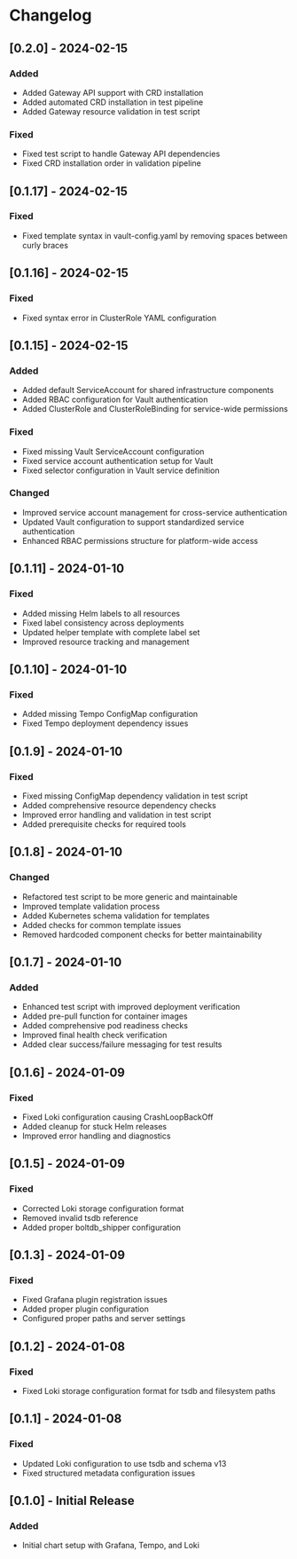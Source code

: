 # Changelog

## [0.2.0] - 2024-02-15

### Added

- Added Gateway API support with CRD installation
- Added automated CRD installation in test pipeline
- Added Gateway resource validation in test script

### Fixed

- Fixed test script to handle Gateway API dependencies
- Fixed CRD installation order in validation pipeline

## [0.1.17] - 2024-02-15

### Fixed

- Fixed template syntax in vault-config.yaml by removing spaces between curly braces

## [0.1.16] - 2024-02-15

### Fixed

- Fixed syntax error in ClusterRole YAML configuration

## [0.1.15] - 2024-02-15

### Added

- Added default ServiceAccount for shared infrastructure components
- Added RBAC configuration for Vault authentication
- Added ClusterRole and ClusterRoleBinding for service-wide permissions

### Fixed

- Fixed missing Vault ServiceAccount configuration
- Fixed service account authentication setup for Vault
- Fixed selector configuration in Vault service definition

### Changed

- Improved service account management for cross-service authentication
- Updated Vault configuration to support standardized service authentication
- Enhanced RBAC permissions structure for platform-wide access

## [0.1.11] - 2024-01-10

### Fixed

- Added missing Helm labels to all resources
- Fixed label consistency across deployments
- Updated helper template with complete label set
- Improved resource tracking and management

## [0.1.10] - 2024-01-10

### Fixed

- Added missing Tempo ConfigMap configuration
- Fixed Tempo deployment dependency issues

## [0.1.9] - 2024-01-10

### Fixed

- Fixed missing ConfigMap dependency validation in test script
- Added comprehensive resource dependency checks
- Improved error handling and validation in test script
- Added prerequisite checks for required tools

## [0.1.8] - 2024-01-10

### Changed

- Refactored test script to be more generic and maintainable
- Improved template validation process
- Added Kubernetes schema validation for templates
- Added checks for common template issues
- Removed hardcoded component checks for better maintainability

## [0.1.7] - 2024-01-10

### Added

- Enhanced test script with improved deployment verification
- Added pre-pull function for container images
- Added comprehensive pod readiness checks
- Improved final health check verification
- Added clear success/failure messaging for test results

## [0.1.6] - 2024-01-09

### Fixed

- Fixed Loki configuration causing CrashLoopBackOff
- Added cleanup for stuck Helm releases
- Improved error handling and diagnostics

## [0.1.5] - 2024-01-09

### Fixed

- Corrected Loki storage configuration format
- Removed invalid tsdb reference
- Added proper boltdb_shipper configuration

## [0.1.3] - 2024-01-09

### Fixed

- Fixed Grafana plugin registration issues
- Added proper plugin configuration
- Configured proper paths and server settings

## [0.1.2] - 2024-01-08

### Fixed

- Fixed Loki storage configuration format for tsdb and filesystem paths

## [0.1.1] - 2024-01-08

### Fixed

- Updated Loki configuration to use tsdb and schema v13
- Fixed structured metadata configuration issues

## [0.1.0] - Initial Release

### Added

- Initial chart setup with Grafana, Tempo, and Loki
